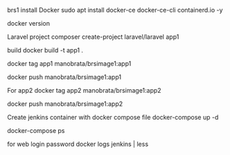 brs1
install Docker
sudo apt install docker-ce docker-ce-cli containerd.io -y

docker version

Laravel project
composer create-project laravel/laravel app1

build
docker build -t app1 .

docker tag app1 manobrata/brsimage1:app1

docker push manobrata/brsimage1:app1

For app2
docker tag app2 manobrata/brsimage1:app2

docker push manobrata/brsimage1:app2

Create jenkins container with docker compose file
docker-compose up -d

docker-compose ps

for web login password
docker logs jenkins | less
